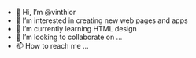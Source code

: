 - 👋 Hi, I’m @vinthior
- 👀 I’m interested in creating new web pages and apps
- 🌱 I’m currently learning HTML design
- 💞️ I’m looking to collaborate on ...
- 📫 How to reach me ...

<!---
vinthior/vinthior is a ✨ special ✨ repository because its `README.md` (this file) appears on your GitHub profile.
You can click the Preview link to take a look at your changes.
--->

